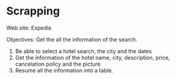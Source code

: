 # Scrapping

Web site: Expedia

Objectives:
Get the all the information of the search.
1. Be able to select a hotel search, the city and the dates
2. Get the information of the hotel name, city, description, price, cancelation policy and the picture
3. Resume all the information into a table.

